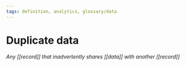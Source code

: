 ```yaml
---
tags: definition, analytics, glossary/data
---
```

#  Duplicate data
*Any [[record]] that inadvertently shares [[data]] with another [[record]]*